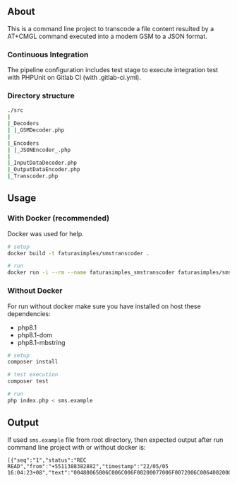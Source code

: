 ## About

This is a command line project to transcode a file content resulted by a AT+CMGL command executed into a modem GSM to a JSON format.

### Continuous Integration

The pipeline configuration includes test stage to execute integration test with PHPUnit on Gitlab CI (with .gitlab-ci.yml).

### Directory structure

```bash
./src
|
|_Decoders
| |_GSMDecoder.php
|
|_Encoders
| |_JSONEncoder_.php
|
|_InputDataDecoder.php
|_OutputDataEncoder.php
|_Transcoder.php
```

## Usage

### With Docker (recommended)

Docker was used for help.

```bash
# setup
docker build -t faturasimples/smstranscoder .

# run
docker run -i --rm --name faturasimples_smstranscoder faturasimples/smstranscoder < sms.example
```

### Without Docker

For run without docker make sure you have installed on host these dependencies:

- php8.1
- php8.1-dom
- php8.1-mbstring

```bash
# setup
composer install

# test execution
composer test

# run
php index.php < sms.example
```
## Output

If used `sms.example` file from root directory, then expected output after run command line project with or without docker is:

```
[{"seq":"1","status":"REC READ","from":"+5511388382882","timestamp":"22/05/05 16:04:23+08","text":"00480065006C006C006F00200077006F0072006C0064002000C1"}]
```
